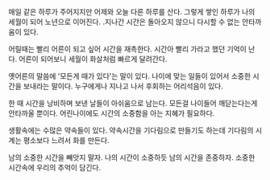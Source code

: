 
매일 같은 하루가 주어지지만 어제와 오늘 다른 하루를 산다.
그렇게 쌓인 하루가 나의 세월이 되어 노년으로 이어진다.
.지나간 시간은 돌아오지 않으니 다시할 수 없는 안타까움이 있다.

어릴때는 빨리 어른이 되고 싶어 시간을 재촉한다.
시간아 빨리 가라고 했던 기억이 난다.
어른이 되어보니 세월이 화살처럼 빠르게 달려간다.

옛어른의 말씀에 '모든게 때가 있다'는 말이 있다.
나이에 맞는 일들이 있어서 소중한 시간을 보내라는 말이다.
누구에게나 지나고 나서 후회하는 어리석음이 있다.

한 때 시간을 낭비하며 보낸 날들이 아쉬움으로 남는다.
모든걸 나이들어 깨닫는다는게 안타까울 뿐이다.
어린나이에도 시간의 소중함을 아는 지혜가 필요하다.

생활속에는 수많은 약속들이 있다.
약속시간을 기다림으로 만들기도 하는데
기다림의 시계는 평소보다 느려서 화를 만든다.

남의 소중한 시간을 빼앗지 말자.
나의 시간이 소중하듯 남의 시간을 존중하자.
소중한 시간속에 우리의 추억이 담긴다.





